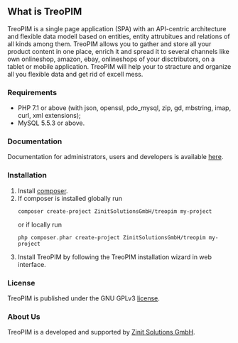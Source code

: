 ## What is TreoPIM
TreoPIM is a single page application (SPA) with an API-centric architecture and flexible data modell based on entities, entity attrubitues and relations of all kinds among them. TreoPIM allows you to gather and store all your product content in one place, enrich it and spread it to several channels like own onlineshop, amazon, ebay, onlineshops of your disctributors, on a tablet or mobile application. TreoPIM will help your to stracture and organize all you flexible data and get rid of excell mess.

### Requirements

* PHP 7.1 or above (with json, openssl, pdo_mysql, zip, gd, mbstring, imap, curl, xml extensions);
* MySQL 5.5.3 or above.

### Documentation

Documentation for administrators, users and developers is available [here](application/Espo/Modules/TreoCrm/docs/).

### Installation

1. Install [composer](https://getcomposer.org/doc/00-intro.md).
2. If composer is installed globally run 
   ```
   composer create-project ZinitSolutionsGmbH/treopim my-project
   ```
   or if locally run
   ```
   php composer.phar create-project ZinitSolutionsGmbH/treopim my-project
   ```
3. Install TreoPIM by following the TreoPIM installation wizard in web interface.

### License

TreoPIM is published under the GNU GPLv3 [license](LICENSE.txt).

### About Us

TreoPIM is a developed and supported by [Zinit Solutions GmbH](https://zinitsolutions.de/).


